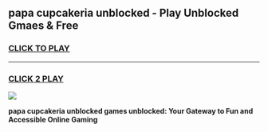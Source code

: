 
## papa cupcakeria unblocked - Play Unblocked Gmaes & Free
<h3>
<a href="https://news.freeplayer.one?title=papa_cupcakeria_unblocked&ref=16F">CLICK TO PLAY</a></h3>
<hr>

<h3>
<a href="https://news.freeplayer.one?title=papa_cupcakeria_unblocked&ref=16F">CLICK 2 PLAY</a>
  
</h3>

<a href="https://news.freeplayer.one?title=papa_cupcakeria_unblocked&ref=16F/"><img src="https://clearcache.store/games.png"></a>


**papa cupcakeria unblocked games unblocked: Your Gateway to Fun and Accessible Online Gaming**
